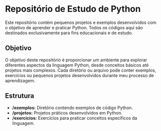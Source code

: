# Repositório de Estudo de Python

Este repositório contém pequenos projetos e exemplos desenvolvidos com o objetivo de aprender e praticar Python. Todos os códigos aqui são destinados exclusivamente para fins educacionais e de estudo.

## Objetivo

O objetivo deste repositório é proporcionar um ambiente para explorar diferentes aspectos da linguagem Python, desde conceitos básicos até projetos mais complexos. Cada diretório ou arquivo pode conter exemplos, exercícios ou pequenos projetos desenvolvidos durante meu processo de aprendizagem.

## Estrutura

- **/exemplos:** Diretório contendo exemplos de código Python.
- **/projetos:** Projetos práticos desenvolvidos em Python.
- **/exercicios:** Exercícios para praticar conceitos específicos da linguagem.

